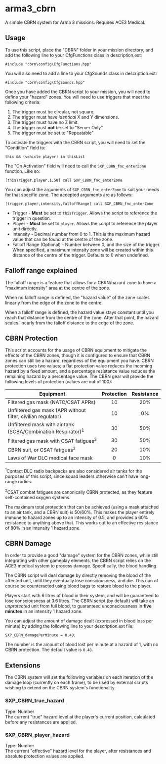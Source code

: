 # arma3_cbrn
A simple CBRN system for Arma 3 missions. Requires ACE3 Medical.

## Usage
To use this script, place the "CBRN" folder in your mission directory, and add the following line to your CfgFunctions class in description.ext:
```sqf
#include "cbrn\config\CfgFunctions.hpp"
```
You will also need to add a line to your CfgSounds class in description.ext:
```sqf
#include "cbrn\config\CfgSounds.hpp"
```

Once you have added the CBRN script to your mission, you will need to define your "hazard" zones. You will need to use triggers that meet the following criteria:
1. The trigger must be circular, not square.
1. The trigger must have *identical* X and Y dimensions.
1. The trigger must have no Z limit.
1. The trigger must **not** be set to "Server Only"
1. The trigger must be set to "Repeatable"

To activate the triggers with the CBRN script, you will need to set the "Condition" field to:
```sqf
this && (vehicle player) in thisList
```
The "On Activation" field will need to call the `SXP_CBRN_fnc_enterZone` function. Like so:
```sqf
[thisTrigger,player,1,50] call SXP_CBRN_fnc_enterZone
```
You can adjust the arguments of `SXP_CBRN_fnc_enterZone` to suit your needs for that specific zone. The accepted arguments are as follows:
```sqf
[trigger,player,intensity,falloffRange] call SXP_CBRN_fnc_enterZone
```
* Trigger - **Must** be set to `thisTrigger`. Allows the script to reference the trigger in question.
* Player - **Must** be set to `player`. Allows the script to reference the player unit directly.
* Intensity - Decimal number from 0 to 1. This is the maximum hazard value that can be found at the centre of the zone.
* Falloff Range (Optional) - Number between 0, and the size of the trigger. When specified, a maximum intensity zone will be created within this distance of the centre of the trigger. Defaults to 0 when undefined.

## Falloff range explained
The falloff range is a feature that allows for a CBRN/hazard zone to have a "maximum intensity" area at the centre of the zone. 

When no falloff range is defined, the "hazard value" of the zone scales linearly from the edge of the zone to the centre.

When a falloff range is defined, the hazard value stays constant until you reach that distance from the centre of the zone. After that point, the hazard scales linearly from the falloff distance to the edge of the zone.

## CBRN Protection
This script accounts for the usage of CBRN equipment to mitigate the effects of the CBRN zones, though it is configured to ensure that CBRN zones can still be a hazard, regardless of the equipment you have. CBRN protection uses two values; a flat protection value reduces the incoming hazard by a fixed amount, and a percentage resistance value reduces the remaining hazard by a percentage value. The CBRN gear will provide the following levels of protection (values are out of 100):

| Equipment | Protection | Resistance |
|---|:---:|:---:|
| Filtered gas mask (NATO/CSAT APRs) | 10 | 20% |
| Unfiltered gas mask (APR without filter, civilian regulator) | 10 | 0% |
| Unfiltered mask with air tank (SCBA/Combination Respirator)<sup>1</sup> | 30 | 50% |
| Filtered gas mask with CSAT fatigues<sup>2</sup> | 30 | 50% |
| CBRN suit, or CSAT fatigues<sup>2</sup> | 20 | 10% |
| Laws of War DLC medical face mask | 0 | 10% |

<sup>1</sup>Contact DLC radio backpacks are also considered air tanks for the purposes of this script, since squad leaders otherwise can't have long-range radios.

<sup>2</sup>CSAT combat fatigues are canonically CBRN protected, as they feature self-contained oxygen systems.

The maximum total protection that can be achieved (using a mask attached to an air tank, and a CBRN suit) is 50/60%. This makes the player entirely immune to hazard zones up to an intensity of 0.5, and provides a 60% resistance to anything above that. This works out to an effective resistance of 80% in an intensity 1 hazard zone.

## CBRN Damage
In order to provide a good "damage" system for the CBRN zones, while still integrating with other gameplay elements, the CBRN script relies on the ACE3 medical system to process damage. Specifically, the blood handling.

The CBRN script will deal damage by directly removing the blood of the affected unit, until they eventually lose consciousness, and die. This can of course be counteracted using blood bags to restore blood to the player.

Players start with 6 litres of blood in their system, and will be guaranteed to lose consciousness at 3.6 litres. The CBRN script (by default) will take an *unprotected* unit from full blood, to guaranteed unconsciousness in **five minutes** in an intensity 1 hazard zone.

You can adjust the amount of damage dealt (expressed in blood loss per minute) by adding the following line to your description.ext file:
```sqf
SXP_CBRN_damagePerMinute = 0.48;
```
The number is the amount of blood lost per minute at a hazard of 1, with no CBRN protection. The default value is `0.48`.

## Extensions
The CBRN system will set the following variables on each iteration of the damage loop (currently on each frame), to be used by external scripts wishing to extend on the CBRN system's functionality.
### SXP_CBRN_true_hazard
Type: Number  
The current "true" hazard level at the player's current position, calculated before any resistances are applied.
### SXP_CBRN_player_hazard
Type: Number  
The current "effective" hazard level for the player, after resistances and absolute protection values are applied.